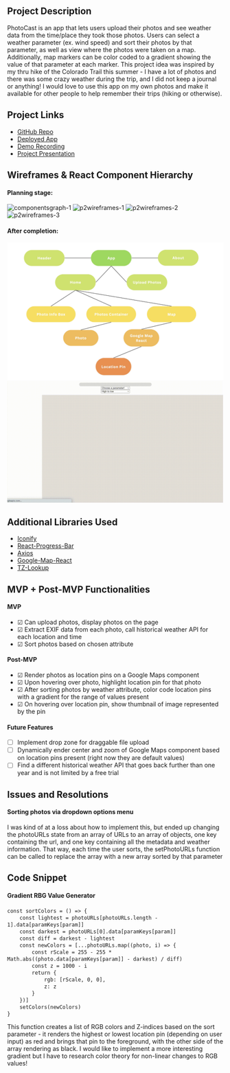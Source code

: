 ## Project Description 
PhotoCast is an app that lets users upload their photos and see weather data from the time/place they took those photos. Users can select a weather parameter (ex. wind speed) and sort their photos by that parameter, as well as view where the photos were taken on a map. Additionally, map markers can be color coded to a gradient showing the value of that parameter at each marker. This project idea was inspired by my thru hike of the Colorado Trail this summer - I have a lot of photos and there was some crazy weather during the trip, and I did not keep a journal or anything! I would love to use this app on my own photos and make it available for other people to help remember their trips (hiking or otherwise).

## Project Links
* [GitHub Repo](https://github.com/esaltzm/weather-photo-app)
* [Deployed App](https://photocast.vercel.app/)
* [Demo Recording](https://vimeo.com/772202365)
* [Project Presentation](https://vimeo.com/772446231)


## Wireframes & React Component Hierarchy

#### Planning stage:
![componentsgraph-1](https://media.git.generalassemb.ly/user/45804/files/f6aa779c-fc7d-4da7-9b6b-672cf7f4a429)
![p2wireframes-1](https://media.git.generalassemb.ly/user/45804/files/941c62ee-e504-461c-b3f5-59aa06498381)
![p2wireframes-2](https://media.git.generalassemb.ly/user/45804/files/35daddf8-c4e4-4c31-becb-62b259d110dc)
![p2wireframes-3](https://media.git.generalassemb.ly/user/45804/files/ce080816-d432-4e0d-9f43-f547945d901c)
#### After completion:
![component-heirarchy](public/AppComponents.jpg)
![demo-gif](src/loadingDemoCropped.gif)

## Additional Libraries Used
* [Iconify](https://www.npmjs.com/package/iconify)
* [React-Progress-Bar](https://www.npmjs.com/package/@ramonak/react-progress-bar)
* [Axios](https://www.npmjs.com/package/axios)
* [Google-Map-React](https://www.npmjs.com/package/google-map-react)
* [TZ-Lookup](https://www.npmjs.com/package/tz-lookup)

## MVP + Post-MVP Functionalities

#### MVP
* ☑ Can upload photos, display photos on the page
* ☑ Extract EXIF data from each photo, call historical weather API for each location and time
* ☑ Sort photos based on chosen attribute

#### Post-MVP
* ☑ Render photos as location pins on a Google Maps component
* ☑ Upon hovering over photo, highlight location pin for that photo
* ☑ After sorting photos by weather attribute, color code location pins with a gradient for the range of values present
* ☑ On hovering over location pin, show thumbnail of image represented by the pin

#### Future Features
* ☐ Implement drop zone for draggable file upload 
* ☐ Dynamically ender center and zoom of Google Maps component based on location pins present (right now they are default values)
* ☐ Find a different historical weather API that goes back further than one year and is not limited by a free trial

## Issues and Resolutions

#### Sorting photos via dropdown options menu

I was kind of at a loss about how to implement this, but ended up changing the photoURLs state from an array of URLs to an array of objects, one key containing the url, and one key containing all the metadata and weather information. That way, each time the user sorts, the setPhotoURLs function can be called to replace the array with a new array sorted by that parameter


## Code Snippet

#### Gradient RBG Value Generator

    const sortColors = () => {
        const lightest = photoURLs[photoURLs.length - 1].data[paramKeys[param]]
        const darkest = photoURLs[0].data[paramKeys[param]]
        const diff = darkest - lightest
        const newColors = [...photoURLs.map((photo, i) => {
            const rScale = 255 - 255 * Math.abs((photo.data[paramKeys[param]] - darkest) / diff)
            const z = 1000 - i
            return {
                rgb: [rScale, 0, 0],
                z: z
            }
        })]
        setColors(newColors)
    }

This function creates a list of RGB colors and Z-indices based on the sort parameter - it renders the highest or lowest location pin (depending on user input) as red and brings that pin to the foreground, with the other side of the array rendering as black. 
I would like to implement a more interesting gradient but I have to research color theory for non-linear changes to RGB values!